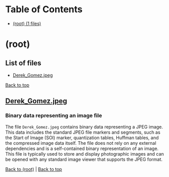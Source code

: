 # Table of Contents

- [(root) (1 files)](#root)
# (root)

## List of files

- [Derek_Gomez.jpeg](#derekgomezjpeg)

[Back to top](#table-of-contents)

## [Derek_Gomez.jpeg](Derek_Gomez.jpeg)

### Binary data representing an image file

The file `Derek_Gomez.jpeg` contains binary data representing a JPEG image. This data includes the standard JPEG file markers and segments, such as the Start of Image (SOI) marker, quantization tables, Huffman tables, and the compressed image data itself. The file does not rely on any external dependencies and is a self-contained binary representation of an image. This file is typically used to store and display photographic images and can be opened with any standard image viewer that supports the JPEG format.

[Back to (root)](#root) | [Back to top](#table-of-contents)

